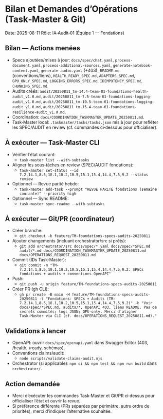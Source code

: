 # Bilan et Demandes d’Opérations (Task‑Master & Git)

Date: 2025-08-11
Rôle: IA‑Audit‑01 (Équipe 1 — Fondations)

## Bilan — Actions menées
- Specs ajoutées/mises à jour: `docs/spec/chat.yaml`, `process-document.yaml`, `process-additional-sources.yaml`, `generate-notebook-content.yaml`, `generate-audio.yaml` (+403), `README.md` (conventions/liens), `HEALTH_READY_SPEC.md`, `ADAPTERS_SPEC.md`, `GPU_ONLY_SPEC.md`, `LOGGING_ERRORS_SPEC.md`, `IDEMPOTENCY_SPEC.md`, `CHUNKING_SPEC.md`.
- Audits créés: `audit/20250811_tm-14.4-team-01-foundations-health-audit_v1.0.md`, `audit/20250811_tm-7.5-team-01-foundations-logging-audit_v1.0.md`, `audit/20250811_tm-10.5-team-01-foundations-logging-audit_v1.0.md`, `audit/20250811_tm-15.4-team-01-foundations-resilience-audit_v1.0.md`.
- Coordination: `docs/COORDINATION_TASKMASTER_UPDATE_20250811.md`.
- Task‑Master local: `.taskmaster/tasks/tasks.json` mis à jour pour refléter les SPEC/AUDIT en review (cf. commandes ci‑dessous pour officialiser).

## À exécuter — Task‑Master CLI
- Vérifier l’état courant:
  - `task-master list --with-subtasks`
- Aligner les sous‑tâches en review (SPEC/AUDIT fondations):
  - `task-master set-status --id 7.2,14.1,8.5,18.1,10.2,10.5,15.1,15.4,14.4,7.5,9.2 --status review`
- Optionnel — Revue parité hebdo:
  - `task-master add-task --prompt "REVUE PARITÉ fondations (semaine courante)" --priority high`
- Optionnel — Sync README:
  - `task-master sync-readme --with-subtasks`

## À exécuter — Git/PR (coordinateur)
- Créer branche:
  - `git checkout -b feature/TM-foundations-specs-audits-20250811`
- Ajouter changements (incluant orchestrator/src si prêts):
  - `git add orchestrator/src docs/spec/*.yaml docs/spec/*SPEC.md audit/*.md docs/COORDINATION_TASKMASTER_UPDATE_20250811.md docs/OPERATIONS_REQUEST_20250811.md`
- Commit (IDs Task‑Master):
  - `git commit -m "TM-7.2,14.1,8.5,18.1,10.2,10.5,15.1,15.4,14.4,7.5,9.2: SPECs fondations + audits + conventions OpenAPI"`
- Push:
  - `git push -u origin feature/TM-foundations-specs-audits-20250811`
- Créer PR (gh CLI):
  - `gh pr create -B main -H feature/TM-foundations-specs-audits-20250811 -t "Fondations: SPECs + Audits (TM-7.2,14.1,8.5,18.1,10.2,10.5,15.1,15.4,14.4,7.5,9.2)" -b "Voir docs/spec/*SPEC.md, audits/*, OpenAPI 403, liens README. Pas de secrets commités; logs JSON; GPU-only. Merci d’aligner Task‑Master via CLI (cf. docs/OPERATIONS_REQUEST_20250811.md)."`

## Validations à lancer
- OpenAPI: ouvrir `docs/spec/openapi.yaml` dans Swagger Editor (403, /health, /ready, schémas).
- Conventions claims/audit:
  - `node scripts/validate-claims-audit.mjs`
- Orchestrator (si applicable): `npm ci && npm test && npm run build` dans `orchestrator/`.

## Action demandée
- Merci d’exécuter les commandes Task‑Master et Git/PR ci‑dessus pour officialiser l’état et ouvrir la revue.
- Si préférence différente (PRs séparées par périmètre, autre ordre de priorités), merci d’indiquer l’alternative souhaitée.

